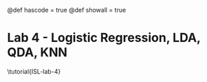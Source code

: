 @def hascode = true
@def showall = true

# Lab 4 - Logistic Regression, LDA, QDA, KNN

\tutorial{ISL-lab-4}
